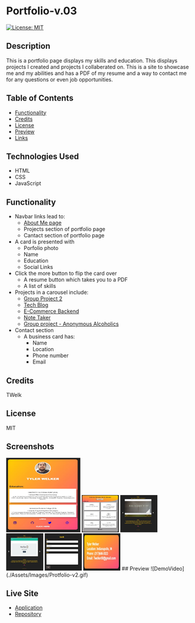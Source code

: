 # Portfolio-v.03
[![License: MIT](https://img.shields.io/badge/License-MIT-yellow.svg)](https://opensource.org/licenses/MIT)
## Description
This is a portfolio page displays my skills and education. This displays projects I created and projects I collaberated on. This is a site to showcase me and my abilities and has a PDF of my resume and a way to contact me for any questions or even job opportunities.   
## Table of Contents
- [Functionality](#functionality)
- [Credits](#credits)
- [License](#license)
- [Preview](#preview)
- [Links](#live-site)
## Technologies Used
- HTML
- CSS
- JavaScript
## Functionality
- Navbar links lead to:
    - [About Me page](https://twelk.github.io/prework-about-me/)
    - Projects section of portfolio page
    - Cantact section of portfolio page
- A card is presented with
    - Porfolio photo
    - Name
    - Education
    - Social Links
- Click the more button to flip the card over
    - A resume button which takes you to a PDF
    - A list of skills
- Projects in a carousel include:
    - [Group Project 2](https://github.com/microjess/project2)
    - [Tech Blog](https://github.com/TWelk/TechBlog)
    - [E-Commerce Backend](https://github.com/TWelk/E-CommerceBackEnd)
    - [Note Taker](https://github.com/TWelk/NoteTaker)
    - [Group project - Anonymous Alcoholics](https://github.com/grdnd/group-project)
- Contact section
    - A business card has:
        - Name
        - Location
        - Phone number
        - Email
## Credits
TWelk
## License
MIT
## Screenshots
<img src="/Assets/Images/FrontCard.jpg" alt="Front Card" style="height: 200px; width:200px;"/>
<img src="/Assets/Images/BackCard.jpg" alt="Back Card" style="height: 100px; width:100px;"/>
<img src="/Assets/Images/Projects1.jpg" alt="Project Carousel" style="height: 100px; width:100px;"/>
<img src="/Assets/Images/Projects2.jpg" alt="Project Carousel" style="height: 100px; width:100px;"/>
<img src="/Assets/Images/Contact Me.jpg" alt="Contact Form" style="height: 100px; width:100px;"/>
<img src="/Assets/Images/Contact Me2.jpg" alt="Buisness Card" style="height: 100px; width:100px;"/>
## Preview
![DemoVideo](./Assets/Images/Protfolio-v2.gif)

## Live Site
* [Application](https://twelk.github.io/Portfolio-v.03/)
* [Repository](https://github.com/TWelk/Portfolio-v.03)
